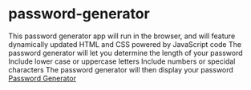 # password-generator
This password generator app will run in the browser, and will feature dynamically updated HTML and CSS powered by JavaScript code
The password generator will let you determine the length of your password
Include lower case or uppercase letters
Include numbers or specidal characters
The password generator will then display your password
[Password Generator](https://user-images.githubusercontent.com/95100285/149687661-abee2538-6d21-49c2-8ddf-b10a4311626e.PNG)
